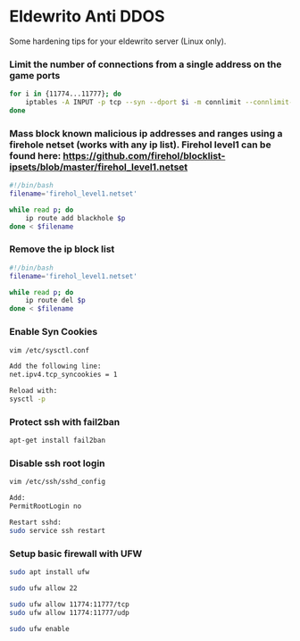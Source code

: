 # Eldewrito Anti DDOS
Some hardening tips for your eldewrito server (Linux only).


### Limit the number of connections from a single address on the game ports
```bash
for i in {11774...11777}; do 
    iptables -A INPUT -p tcp --syn --dport $i -m connlimit --connlimit-above 3 -j DROP;
done
```




### Mass block known malicious ip addresses and ranges using a firehole netset (works with any ip list). Firehol level1 can be found here: https://github.com/firehol/blocklist-ipsets/blob/master/firehol_level1.netset
```bash
#!/bin/bash
filename='firehol_level1.netset'

while read p; do
    ip route add blackhole $p
done < $filename
```




### Remove the ip block list
```bash
#!/bin/bash
filename='firehol_level1.netset'

while read p; do
    ip route del $p
done < $filename
```




### Enable Syn Cookies
```bash
vim /etc/sysctl.conf

Add the following line:
net.ipv4.tcp_syncookies = 1

Reload with:
sysctl -p
```




### Protect ssh with fail2ban
```bash
apt-get install fail2ban
```




### Disable ssh root login
```bash
vim /etc/ssh/sshd_config

Add:
PermitRootLogin no

Restart sshd:
sudo service ssh restart
```


### Setup basic firewall with UFW
```bash
sudo apt install ufw

sudo ufw allow 22

sudo ufw allow 11774:11777/tcp
sudo ufw allow 11774:11777/udp

sudo ufw enable
```
